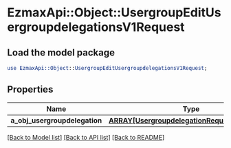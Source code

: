 # EzmaxApi::Object::UsergroupEditUsergroupdelegationsV1Request

## Load the model package
```perl
use EzmaxApi::Object::UsergroupEditUsergroupdelegationsV1Request;
```

## Properties
Name | Type | Description | Notes
------------ | ------------- | ------------- | -------------
**a_obj_usergroupdelegation** | [**ARRAY[UsergroupdelegationRequestCompound]**](UsergroupdelegationRequestCompound.md) |  | 

[[Back to Model list]](../README.md#documentation-for-models) [[Back to API list]](../README.md#documentation-for-api-endpoints) [[Back to README]](../README.md)


